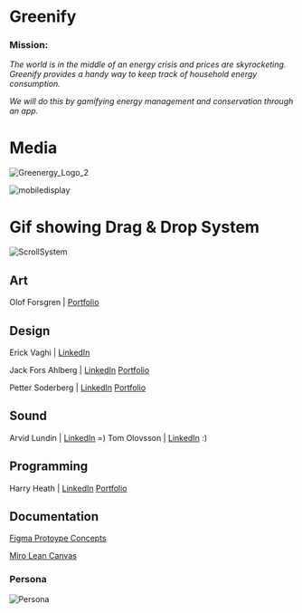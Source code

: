 # Greenify

### Mission:

*The world is in the middle of an energy crisis and prices are skyrocketing. Greenify provides a handy way to keep track of household energy consumption.*

*We will do this by gamifying energy management and conservation through an app.*


###
# Media

![Greenergy_Logo_2](https://user-images.githubusercontent.com/90158105/192615377-e802202e-a8b5-48bb-b957-1e1deb32e835.jpg)

![mobiledisplay](https://user-images.githubusercontent.com/90158105/192615694-8bf9de24-8b39-48ac-ab4c-ac7bc3994e79.png)

# Gif showing Drag & Drop System

![ScrollSystem](https://user-images.githubusercontent.com/90158105/192615468-b16006f5-27d4-4dc5-950e-02e7734851a4.gif)


## Art


Olof Forsgren | [Portfolio](https://www.artstation.com/olofforsgren7)


## Design

Erick Vaghi | [LinkedIn](https://www.linkedin.com/in/erick-vaghi/)

Jack Fors Ahlberg | [LinkedIn](https://www.linkedin.com/in/jack-fors-ahlberg-9a8657221/) [Portfolio](https://www.jackahlberg.com/)

Petter Soderberg | [LinkedIn](https://www.linkedin.com/in/petter-s%C3%B6derberg-607a3423a/) [Portfolio](https://www.pettersoderberg.com/)



## Sound

Arvid Lundin | [LinkedIn](https://www.linkedin.com/in/arvid-lundin-a5b18622b/)
=)
Tom Olovsson | [LinkedIn](https://www.linkedin.com/in/tom-olovsson-62a5b799/)
:)


## Programming

Harry Heath | [LinkedIn](https://www.linkedin.com/in/hmtheath/) [Portfolio](https://harryheath1.wixsite.com/hhgames/)

## Documentation

[Figma Protoype Concepts](https://www.figma.com/file/GRV6IxP4urTbBQa69wuOaa/Energy-Saving-App?node-id=0%3A1)

[Miro Lean Canvas](https://miro.com/app/board/uXjVPUpC_YA=/)

### Persona
![Persona](https://user-images.githubusercontent.com/90158105/191715303-27f5c892-36f5-4bdd-bb35-63c36a17873a.JPG)
